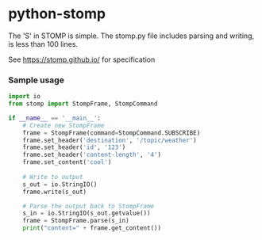 # python-stomp
The 'S' in STOMP is simple. The stomp.py file includes parsing and writing, is less than 100 lines.

See https://stomp.github.io/ for specification

### Sample usage
```python
import io
from stomp import StompFrame, StompCommand

if __name__ == '__main__':
    # Create new StompFrame
    frame = StompFrame(command=StompCommand.SUBSCRIBE)
    frame.set_header('destination', '/topic/weather')
    frame.set_header('id', '123')
    frame.set_header('content-length', '4')
    frame.set_content('cool')
    
    # Write to output
    s_out = io.StringIO()
    frame.write(s_out)

    # Parse the output back to StompFrame
    s_in = io.StringIO(s_out.getvalue())
    frame = StompFrame.parse(s_in)
    print("content=" + frame.get_content())
```
